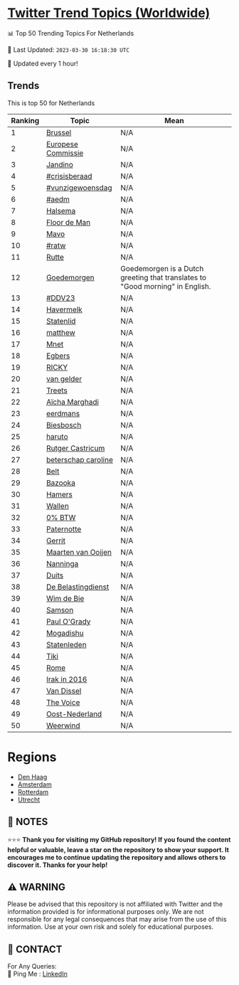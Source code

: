 [Twitter Trend Topics (Worldwide)](https://github.com/ErcinDedeoglu/Twitter-Trend-Topics)
==========


📊 Top 50 Trending Topics For Netherlands

📆 Last Updated: `2023-03-30 16:18:30 UTC`

🔧 Updated every 1 hour!


## Trends

This is top 50 for Netherlands

| Ranking | Topic | Mean |
| ------- | ------------ | ------------ |
| 1 | [Brussel](http://twitter.com/search?q=Brussel) | N/A |
| 2 | [Europese Commissie](http://twitter.com/search?q=Europese+Commissie) | N/A |
| 3 | [Jandino](http://twitter.com/search?q=Jandino) | N/A |
| 4 | [#crisisberaad](http://twitter.com/search?q=%23crisisberaad) | N/A |
| 5 | [#vunzigewoensdag](http://twitter.com/search?q=%23vunzigewoensdag) | N/A |
| 6 | [#aedm](http://twitter.com/search?q=%23aedm) | N/A |
| 7 | [Halsema](http://twitter.com/search?q=Halsema) | N/A |
| 8 | [Floor de Man](http://twitter.com/search?q=Floor+de+Man) | N/A |
| 9 | [Mavo](http://twitter.com/search?q=Mavo) | N/A |
| 10 | [#ratw](http://twitter.com/search?q=%23ratw) | N/A |
| 11 | [Rutte](http://twitter.com/search?q=Rutte) | N/A |
| 12 | [Goedemorgen](http://twitter.com/search?q=Goedemorgen) | Goedemorgen is a Dutch greeting that translates to "Good morning" in English. |
| 13 | [#DDV23](http://twitter.com/search?q=%23DDV23) | N/A |
| 14 | [Havermelk](http://twitter.com/search?q=Havermelk) | N/A |
| 15 | [Statenlid](http://twitter.com/search?q=Statenlid) | N/A |
| 16 | [matthew](http://twitter.com/search?q=matthew) | N/A |
| 17 | [Mnet](http://twitter.com/search?q=Mnet) | N/A |
| 18 | [Egbers](http://twitter.com/search?q=Egbers) | N/A |
| 19 | [RICKY](http://twitter.com/search?q=RICKY) | N/A |
| 20 | [van gelder](http://twitter.com/search?q=van+gelder) | N/A |
| 21 | [Treets](http://twitter.com/search?q=Treets) | N/A |
| 22 | [Aïcha Marghadi](http://twitter.com/search?q=A%c3%afcha+Marghadi) | N/A |
| 23 | [eerdmans](http://twitter.com/search?q=eerdmans) | N/A |
| 24 | [Biesbosch](http://twitter.com/search?q=Biesbosch) | N/A |
| 25 | [haruto](http://twitter.com/search?q=haruto) | N/A |
| 26 | [Rutger Castricum](http://twitter.com/search?q=Rutger+Castricum) | N/A |
| 27 | [beterschap caroline](http://twitter.com/search?q=beterschap+caroline) | N/A |
| 28 | [Belt](http://twitter.com/search?q=Belt) | N/A |
| 29 | [Bazooka](http://twitter.com/search?q=Bazooka) | N/A |
| 30 | [Hamers](http://twitter.com/search?q=Hamers) | N/A |
| 31 | [Wallen](http://twitter.com/search?q=Wallen) | N/A |
| 32 | [0% BTW](http://twitter.com/search?q=0%25+BTW) | N/A |
| 33 | [Paternotte](http://twitter.com/search?q=Paternotte) | N/A |
| 34 | [Gerrit](http://twitter.com/search?q=Gerrit) | N/A |
| 35 | [Maarten van Ooijen](http://twitter.com/search?q=Maarten+van+Ooijen) | N/A |
| 36 | [Nanninga](http://twitter.com/search?q=Nanninga) | N/A |
| 37 | [Duits](http://twitter.com/search?q=Duits) | N/A |
| 38 | [De Belastingdienst](http://twitter.com/search?q=De+Belastingdienst) | N/A |
| 39 | [Wim de Bie](http://twitter.com/search?q=Wim+de+Bie) | N/A |
| 40 | [Samson](http://twitter.com/search?q=Samson) | N/A |
| 41 | [Paul O'Grady](http://twitter.com/search?q=Paul+O%27Grady) | N/A |
| 42 | [Mogadishu](http://twitter.com/search?q=Mogadishu) | N/A |
| 43 | [Statenleden](http://twitter.com/search?q=Statenleden) | N/A |
| 44 | [Tiki](http://twitter.com/search?q=Tiki) | N/A |
| 45 | [Rome](http://twitter.com/search?q=Rome) | N/A |
| 46 | [Irak in 2016](http://twitter.com/search?q=Irak+in+2016) | N/A |
| 47 | [Van Dissel](http://twitter.com/search?q=Van+Dissel) | N/A |
| 48 | [The Voice](http://twitter.com/search?q=The+Voice) | N/A |
| 49 | [Oost-Nederland](http://twitter.com/search?q=Oost-Nederland) | N/A |
| 50 | [Weerwind](http://twitter.com/search?q=Weerwind) | N/A |



# Regions

* [Den Haag](</Netherlands/Den Haag.md>)
* [Amsterdam](</Netherlands/Amsterdam.md>)
* [Rotterdam](</Netherlands/Rotterdam.md>)
* [Utrecht](</Netherlands/Utrecht.md>)



## 📝 NOTES

⭐⭐⭐ **Thank you for visiting my GitHub repository! If you found the content helpful or valuable, leave a star on the repository to show your support. It encourages me to continue updating the repository and allows others to discover it. Thanks for your help!**


## ⚠️ WARNING

Please be advised that this repository is not affiliated with Twitter and the information provided is for informational purposes only. We are not responsible for any legal consequences that may arise from the use of this information. Use at your own risk and solely for educational purposes.


## 📨 CONTACT

 For Any Queries:  
            🏓 Ping Me : [LinkedIn](https://www.linkedin.com/in/ercindedeoglu/)
